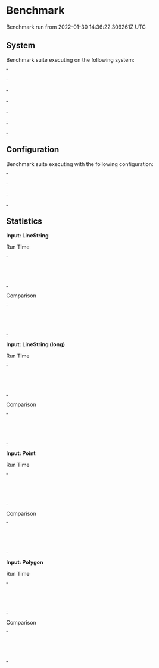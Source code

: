 
# Benchmark

Benchmark run from 2022-01-30 14:36:22.309261Z UTC

## System

Benchmark suite executing on the following system:

<table style="width: 1%">
  <tr>
    <th style="width: 1%; white-space: nowrap">Operating System</th>
    <td>macOS</td>
  </tr><tr>
    <th style="white-space: nowrap">CPU Information</th>
    <td style="white-space: nowrap">Apple M1</td>
  </tr><tr>
    <th style="white-space: nowrap">Number of Available Cores</th>
    <td style="white-space: nowrap">8</td>
  </tr><tr>
    <th style="white-space: nowrap">Available Memory</th>
    <td style="white-space: nowrap">16 GB</td>
  </tr><tr>
    <th style="white-space: nowrap">Elixir Version</th>
    <td style="white-space: nowrap">1.13.1</td>
  </tr><tr>
    <th style="white-space: nowrap">Erlang Version</th>
    <td style="white-space: nowrap">24.1</td>
  </tr>
</table>

## Configuration

Benchmark suite executing with the following configuration:

<table style="width: 1%">
  <tr>
    <th style="width: 1%">:time</th>
    <td style="white-space: nowrap">10 s</td>
  </tr><tr>
    <th>:parallel</th>
    <td style="white-space: nowrap">1</td>
  </tr><tr>
    <th>:warmup</th>
    <td style="white-space: nowrap">2 s</td>
  </tr>
</table>

## Statistics




__Input: LineString__

Run Time

<table style="width: 1%">
  <tr>
    <th>Name</th>
    <th style="text-align: right">IPS</th>
    <th style="text-align: right">Average</th>
    <th style="text-align: right">Devitation</th>
    <th style="text-align: right">Median</th>
    <th style="text-align: right">99th&nbsp;%</th>
  </tr>

  <tr>
    <td style="white-space: nowrap">geo</td>
    <td style="white-space: nowrap; text-align: right">780.32 K</td>
    <td style="white-space: nowrap; text-align: right">1.28 &micro;s</td>
    <td style="white-space: nowrap; text-align: right">&plusmn;1795.37%</td>
    <td style="white-space: nowrap; text-align: right">1 &micro;s</td>
    <td style="white-space: nowrap; text-align: right">2 &micro;s</td>
  </tr>

  <tr>
    <td style="white-space: nowrap">geometry</td>
    <td style="white-space: nowrap; text-align: right">507.21 K</td>
    <td style="white-space: nowrap; text-align: right">1.97 &micro;s</td>
    <td style="white-space: nowrap; text-align: right">&plusmn;428.83%</td>
    <td style="white-space: nowrap; text-align: right">2 &micro;s</td>
    <td style="white-space: nowrap; text-align: right">5 &micro;s</td>
  </tr>

</table>


Comparison

<table style="width: 1%">
  <tr>
    <th>Name</th>
    <th style="text-align: right">IPS</th>
    <th style="text-align: right">Slower</th>
  <tr>
    <td style="white-space: nowrap">geo</td>
    <td style="white-space: nowrap;text-align: right">780.32 K</td>
    <td>&nbsp;</td>
  </tr>

  <tr>
    <td style="white-space: nowrap">geometry</td>
    <td style="white-space: nowrap; text-align: right">507.21 K</td>
    <td style="white-space: nowrap; text-align: right">1.54x</td>
  </tr>

</table>




__Input: LineString (long)__

Run Time

<table style="width: 1%">
  <tr>
    <th>Name</th>
    <th style="text-align: right">IPS</th>
    <th style="text-align: right">Average</th>
    <th style="text-align: right">Devitation</th>
    <th style="text-align: right">Median</th>
    <th style="text-align: right">99th&nbsp;%</th>
  </tr>

  <tr>
    <td style="white-space: nowrap">geo</td>
    <td style="white-space: nowrap; text-align: right">4.51 K</td>
    <td style="white-space: nowrap; text-align: right">221.74 &micro;s</td>
    <td style="white-space: nowrap; text-align: right">&plusmn;3.42%</td>
    <td style="white-space: nowrap; text-align: right">227 &micro;s</td>
    <td style="white-space: nowrap; text-align: right">241 &micro;s</td>
  </tr>

  <tr>
    <td style="white-space: nowrap">geometry</td>
    <td style="white-space: nowrap; text-align: right">2.36 K</td>
    <td style="white-space: nowrap; text-align: right">423.68 &micro;s</td>
    <td style="white-space: nowrap; text-align: right">&plusmn;8.54%</td>
    <td style="white-space: nowrap; text-align: right">414 &micro;s</td>
    <td style="white-space: nowrap; text-align: right">578 &micro;s</td>
  </tr>

</table>


Comparison

<table style="width: 1%">
  <tr>
    <th>Name</th>
    <th style="text-align: right">IPS</th>
    <th style="text-align: right">Slower</th>
  <tr>
    <td style="white-space: nowrap">geo</td>
    <td style="white-space: nowrap;text-align: right">4.51 K</td>
    <td>&nbsp;</td>
  </tr>

  <tr>
    <td style="white-space: nowrap">geometry</td>
    <td style="white-space: nowrap; text-align: right">2.36 K</td>
    <td style="white-space: nowrap; text-align: right">1.91x</td>
  </tr>

</table>




__Input: Point__

Run Time

<table style="width: 1%">
  <tr>
    <th>Name</th>
    <th style="text-align: right">IPS</th>
    <th style="text-align: right">Average</th>
    <th style="text-align: right">Devitation</th>
    <th style="text-align: right">Median</th>
    <th style="text-align: right">99th&nbsp;%</th>
  </tr>

  <tr>
    <td style="white-space: nowrap">geo</td>
    <td style="white-space: nowrap; text-align: right">1.55 M</td>
    <td style="white-space: nowrap; text-align: right">647.07 ns</td>
    <td style="white-space: nowrap; text-align: right">&plusmn;3419.33%</td>
    <td style="white-space: nowrap; text-align: right">1000 ns</td>
    <td style="white-space: nowrap; text-align: right">1000 ns</td>
  </tr>

  <tr>
    <td style="white-space: nowrap">geometry</td>
    <td style="white-space: nowrap; text-align: right">1.32 M</td>
    <td style="white-space: nowrap; text-align: right">760.07 ns</td>
    <td style="white-space: nowrap; text-align: right">&plusmn;511.17%</td>
    <td style="white-space: nowrap; text-align: right">1000 ns</td>
    <td style="white-space: nowrap; text-align: right">4000 ns</td>
  </tr>

</table>


Comparison

<table style="width: 1%">
  <tr>
    <th>Name</th>
    <th style="text-align: right">IPS</th>
    <th style="text-align: right">Slower</th>
  <tr>
    <td style="white-space: nowrap">geo</td>
    <td style="white-space: nowrap;text-align: right">1.55 M</td>
    <td>&nbsp;</td>
  </tr>

  <tr>
    <td style="white-space: nowrap">geometry</td>
    <td style="white-space: nowrap; text-align: right">1.32 M</td>
    <td style="white-space: nowrap; text-align: right">1.17x</td>
  </tr>

</table>




__Input: Polygon__

Run Time

<table style="width: 1%">
  <tr>
    <th>Name</th>
    <th style="text-align: right">IPS</th>
    <th style="text-align: right">Average</th>
    <th style="text-align: right">Devitation</th>
    <th style="text-align: right">Median</th>
    <th style="text-align: right">99th&nbsp;%</th>
  </tr>

  <tr>
    <td style="white-space: nowrap">geo</td>
    <td style="white-space: nowrap; text-align: right">314.23 K</td>
    <td style="white-space: nowrap; text-align: right">3.18 &micro;s</td>
    <td style="white-space: nowrap; text-align: right">&plusmn;527.86%</td>
    <td style="white-space: nowrap; text-align: right">3 &micro;s</td>
    <td style="white-space: nowrap; text-align: right">7 &micro;s</td>
  </tr>

  <tr>
    <td style="white-space: nowrap">geometry</td>
    <td style="white-space: nowrap; text-align: right">180.10 K</td>
    <td style="white-space: nowrap; text-align: right">5.55 &micro;s</td>
    <td style="white-space: nowrap; text-align: right">&plusmn;226.06%</td>
    <td style="white-space: nowrap; text-align: right">5 &micro;s</td>
    <td style="white-space: nowrap; text-align: right">11 &micro;s</td>
  </tr>

</table>


Comparison

<table style="width: 1%">
  <tr>
    <th>Name</th>
    <th style="text-align: right">IPS</th>
    <th style="text-align: right">Slower</th>
  <tr>
    <td style="white-space: nowrap">geo</td>
    <td style="white-space: nowrap;text-align: right">314.23 K</td>
    <td>&nbsp;</td>
  </tr>

  <tr>
    <td style="white-space: nowrap">geometry</td>
    <td style="white-space: nowrap; text-align: right">180.10 K</td>
    <td style="white-space: nowrap; text-align: right">1.74x</td>
  </tr>

</table>




